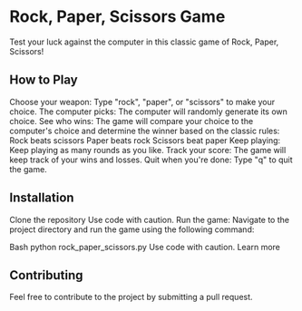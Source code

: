 # Rock, Paper, Scissors Game

Test your luck against the computer in this classic game of Rock, Paper, Scissors!

## How to Play

Choose your weapon: Type "rock", "paper", or "scissors" to make your choice.
The computer picks: The computer will randomly generate its own choice.
See who wins: The game will compare your choice to the computer's choice and determine the winner based on the classic rules:
Rock beats scissors
Paper beats rock
Scissors beat paper
Keep playing: Keep playing as many rounds as you like.
Track your score: The game will keep track of your wins and losses.
Quit when you're done: Type "q" to quit the game.

## Installation

Clone the repository
Use code with caution.
Run the game: Navigate to the project directory and run the game using the following command:

Bash
python rock_paper_scissors.py
Use code with caution. Learn more

## Contributing

Feel free to contribute to the project by submitting a pull request.
